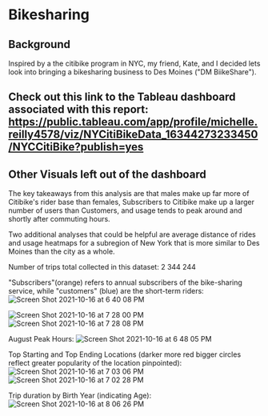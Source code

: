 # Bikesharing


## Background
Inspired by a the citibike program in NYC, my friend, Kate, and I decided lets look into bringing a bikesharing business to Des Moines ("DM BiikeShare"). 

<!-- You know that you want to use Tableau to create effective visualizations from the Citi Bike data, which Kate can then use to impress potential investors. You also know that the key to getting a good visualization—and, really, any good data analysis—is to start with a question. But what is the right question to ask and how do you portray the answer accurately?
 bike maintenance will likely be one of the biggest expenses. So, what can the data tell us about the upkeep bikes might need?
 
 Kate calls you with exciting news: the potential investors have agreed to an in-person pitch!! You quickly review your findings and decide they aren't quite polished enough for a full-fledged, real-time, big-deal pitch. You want to put something together that both eloquently answers investors' questions and that really pops. So it's on to the next Tableau tool: dashboards. -->



## Check out this link to the Tableau dashboard associated with this report: https://public.tableau.com/app/profile/michelle.reilly4578/viz/NYCitiBikeData_16344273233450/NYCCitiBike?publish=yes

## Other Visuals left out of the dashboard

The key takeaways from this analysis are that males make up far more of Citibike's rider base than females, Subscribers to Citibike make up a larger number of users than Customers, and usage tends to peak around and shortly after commuting hours.

Two additional analyses that could be helpful are average distance of rides and usage heatmaps for a subregion of New York that is more similar to Des Moines than the city as a whole.

Number of trips total collected in this dataset: 2 344 244 
 
"Subscribers"(orange) refers to annual subscribers of the bike-sharing service, while "customers" (blue) are the short-term riders:
![Screen Shot 2021-10-16 at 6 40 08 PM](https://user-images.githubusercontent.com/82982952/137603788-f9c12e27-9d31-46cf-8040-494d68c8c1ee.png)

![Screen Shot 2021-10-16 at 7 28 00 PM](https://user-images.githubusercontent.com/82982952/137604487-50771398-5482-408c-bff8-921be941f2d0.png)
![Screen Shot 2021-10-16 at 7 28 08 PM](https://user-images.githubusercontent.com/82982952/137604488-3dc41b79-17c6-414c-a5a0-16bd15d02460.png)


August Peak Hours:
![Screen Shot 2021-10-16 at 6 48 05 PM](https://user-images.githubusercontent.com/82982952/137603897-a21eda31-c078-4f38-acf5-bde5e07ed7a3.png)


Top Starting and Top Ending Locations (darker more red bigger circles reflect greater popularity of the location pinpointed):
![Screen Shot 2021-10-16 at 7 03 06 PM](https://user-images.githubusercontent.com/82982952/137604111-4b456fc0-882a-4ddf-b3b2-1586bd2591e1.png)
![Screen Shot 2021-10-16 at 7 02 28 PM](https://user-images.githubusercontent.com/82982952/137604099-04f30f93-12f8-4318-b4ef-c0b8992a4902.png)

Trip duration by Birth Year (indicating Age):
![Screen Shot 2021-10-16 at 8 06 26 PM](https://user-images.githubusercontent.com/82982952/137605127-a48b1695-e0c0-48e6-90cf-4f1d81361a87.png)








